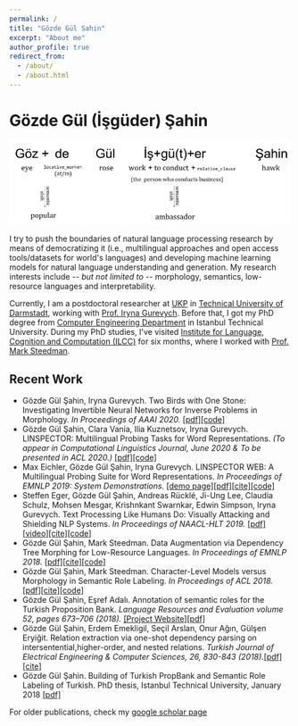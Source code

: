 ```yaml
---
permalink: /
title: "Gözde Gül Sahin"
excerpt: "About me"
author_profile: true
redirect_from: 
  - /about/
  - /about.html
---
```


Gözde Gül (İşgüder) Şahin
======
![](/images/name.png)

I try to push the boundaries of natural language processing research by means of democratizing it (i.e., multilingual approaches and open access tools/datasets for world's languages) and developing machine learning models for natural language understanding and generation. My research interests include -- _but not limited to_ -- morphology, semantics, low-resource languages and interpretability.


Currently, I am a postdoctoral researcher at [UKP](https://www.informatik.tu-darmstadt.de/ukp/ukp_home/index.en.jsp) in [Technical University of Darmstadt](https://www.tu-darmstadt.de/index.en.jsp), working with [Prof. Iryna Gurevych](https://www.informatik.tu-darmstadt.de/ukp/ukp_home/staff_ukp/prof_dr_iryna_gurevych/index.en.jsp). Before that, I got my PhD degree from [Computer Engineering Department](http://www.cs.itu.edu.tr/en/homepage) in Istanbul Technical University. During my PhD studies, I've visited [Institute for Language, Cognition and Computation (ILCC)](http://web.inf.ed.ac.uk/ilcc) for six months, where I worked with [Prof. Mark Steedman](http://homepages.inf.ed.ac.uk/steedman/).     

## Recent Work
* Gözde Gül Şahin, Iryna Gurevych. Two Birds with One Stone: Investigating Invertible Neural Networks for Inverse Problems in Morphology. _In Proceedings of AAAI 2020._
[[pdf]](https://arxiv.org/pdf/1912.05274.pdf)[[code]]()
* Gözde Gül Şahin, Clara Vania, Ilia Kuznetsov, Iryna Gurevych. LINSPECTOR: Multilingual Probing Tasks for Word Representations. _(To appear in Computational Linguistics Journal, June 2020 & To be presented in ACL 2020.)_
[[pdf]](https://arxiv.org/pdf/1903.09442.pdf)[[code]](https://github.com/UKPLab/linspector)
* Max Eichler, Gözde Gül Şahin, Iryna Gurevych. LINSPECTOR WEB: A Multilingual Probing Suite for Word Representations. _In Proceedings of EMNLP 2019: System Demonstrations._ 
[[demo page]](https://linspector.ukp.informatik.tu-darmstadt.de/)[[pdf]](https://www.aclweb.org/anthology/D19-3022.pdf)[[cite]](https://www.aclweb.org/anthology/D19-3022.bib)[[code]](https://github.com/UKPLab/linspector-web)
* Steffen Eger, Gözde Gül Şahin, Andreas Rücklé, Ji-Ung Lee, Claudia Schulz, Mohsen Mesgar, Krishnkant Swarnkar, Edwin Simpson, Iryna Gurevych. Text Processing Like Humans Do: Visually Attacking and Shielding NLP Systems. _In Proceedings of NAACL-HLT 2019._
[[pdf]](https://www.aclweb.org/anthology/N19-1165.pdf)[[video]](https://vimeo.com/364693490)[[cite]](https://www.aclweb.org/anthology/N19-1165.bib)[[code]](https://github.com/UKPLab/naacl2019-like-humans-visual-attacks)
* Gözde Gül Şahin, Mark Steedman. Data Augmentation via Dependency Tree Morphing for Low-Resource Languages. _In Proceedings of EMNLP 2018._
[[pdf]](https://www.aclweb.org/anthology/D18-1545)[[cite]](https://www.aclweb.org/anthology/D18-1545.bib)[[code]](https://github.com/gozdesahin/crop-rotate-augment)
* Gözde Gül Şahin, Mark Steedman. Character-Level Models versus Morphology in Semantic Role Labeling. _In Proceedings of ACL 2018._
[[pdf]](https://www.aclweb.org/anthology/P18-1036.pdf)[[cite]](https://www.aclweb.org/anthology/P18-1036.bib)[[code]](https://github.com/gozdesahin/Subword_Semantic_Role_Labeling)
* Gözde Gül Şahin, Eşref Adalı. Annotation of semantic roles for the Turkish Proposition Bank. _Language Resources and Evaluation volume 52, pages 673–706 (2018)._ 
[[Project Website]](https://turkishpropbank.github.io/)[[pdf]](https://link.springer.com/article/10.1007/s10579-017-9390-y)
* Gözde Gül Şahin, Erdem Emekligil, Seçil Arslan, Onur Ağın, Gülşen Eryiğit. Relation extraction via one-shot dependency parsing on intersentential,higher-order, and nested relations. _Turkish Journal of Electrical Engineering & Computer Sciences, 26, 830-843 (2018)._[[pdf]](http://journals.tubitak.gov.tr/elektrik/issues/elk-18-26-2/elk-26-2-17-1703-108.pdf)[[cite]](https://scholar.googleusercontent.com/scholar.bib?q=info:IoaMWWsKmDsJ:scholar.google.com/&output=citation&scisdr=CgXcvYfiEOudsrl-Euw:AAGBfm0AAAAAXmZ7Cuyif32KZiM9GPBnH2rOc1Cgk059&scisig=AAGBfm0AAAAAXmZ7CuxD8Sy9GfjMZLAbIk43MxXMcd63&scisf=4&ct=citation&cd=-1&hl=tr&scfhb=1)
* Gözde Gül Şahin. Building of Turkish PropBank and Semantic Role Labeling of Turkish. PhD thesis, Istanbul Technical University, January 2018
[[pdf]](/files/phd_thesis.pdf)

For older publications, check my [google scholar page](https://scholar.google.com.tr/citations?hl=tr&user=KdpjpPkAAAAJ&view_op=list_works&sortby=pubdate)


